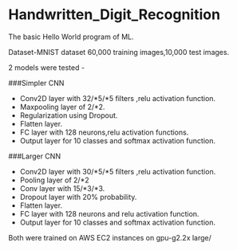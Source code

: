 # Handwritten_Digit_Recognition
The basic Hello World program of ML.

Dataset-MNIST dataset 60,000 training images,10,000 test images.

2 models were tested -


###Simpler CNN

* Conv2D layer with 32/*5/*5 filters ,relu activation function.
* Maxpooling layer of 2/*2.
* Regularization using Dropout.
* Flatten layer.
* FC layer with 128 neurons,relu activation functions.
* Output layer for 10 classes and softmax activation function.

###Larger CNN

* Conv2D layer with 30/*5/*5 filters ,relu activation function.
* Pooling layer of 2/*2
* Conv layer with 15/*3/*3.
* Dropout layer with 20% probability.
* Flatten layer.
* FC layer with 128 neurons and relu activation function.
* Output layer for 10 classes and softmax activation function.

Both were trained on AWS EC2 instances on gpu-g2.2x large/
